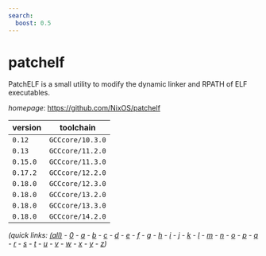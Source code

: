 ```yaml
---
search:
  boost: 0.5
---
```

# patchelf

PatchELF is a small utility to modify the dynamic linker and RPATH of ELF executables.

*homepage*: <https://github.com/NixOS/patchelf>

version | toolchain
--------|----------
``0.12`` | ``GCCcore/10.3.0``
``0.13`` | ``GCCcore/11.2.0``
``0.15.0`` | ``GCCcore/11.3.0``
``0.17.2`` | ``GCCcore/12.2.0``
``0.18.0`` | ``GCCcore/12.3.0``
``0.18.0`` | ``GCCcore/13.2.0``
``0.18.0`` | ``GCCcore/13.3.0``
``0.18.0`` | ``GCCcore/14.2.0``


*(quick links: [(all)](../index.md) - [0](../0/index.md) - [a](../a/index.md) - [b](../b/index.md) - [c](../c/index.md) - [d](../d/index.md) - [e](../e/index.md) - [f](../f/index.md) - [g](../g/index.md) - [h](../h/index.md) - [i](../i/index.md) - [j](../j/index.md) - [k](../k/index.md) - [l](../l/index.md) - [m](../m/index.md) - [n](../n/index.md) - [o](../o/index.md) - [p](../p/index.md) - [q](../q/index.md) - [r](../r/index.md) - [s](../s/index.md) - [t](../t/index.md) - [u](../u/index.md) - [v](../v/index.md) - [w](../w/index.md) - [x](../x/index.md) - [y](../y/index.md) - [z](../z/index.md))*

